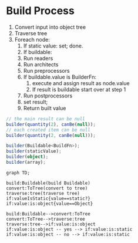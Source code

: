 # Build Process

1. Convert input into object tree
2. Traverse tree
3. Foreach node:
   1. If static value: set; done.
   2. If buildable:
   3. Run readers
   4. Run architects
   5. Run preprocessors
   6. If buildable.value is BuilderFn:
      1. execute and assign result as node.value
      2. If result is buildable start over at step 1
   7. Run postprocessors
   8. set result;
   9. Return built value

```ts
// the main result can be null
builder(quantity(2), canBe(null));
// each created item can be null
builder(quantity(2, canBe(null)));
```

```ts
builder(Buildable<BuildFn>);
builder(staticValue);
builder(object);
builder(array);
```

```mermaid
graph TD;

build:Buildable(build Buildable)
convert:ToTree(convert to tree)
traverse:tree(traverse tree)
if:valueIsStatic{value==static?}
if:value:is:object{value==Object}

build:Buildable-->convert:ToTree
convert:ToTree-->traverse:tree
traverse:tree-->if:value:is:object
if:value:is:object -- yes --> if:value:is:static
if:value:is:object -- no --> if:value:is:static
```
